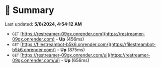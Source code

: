 # 📖 Summary
Last updated: **5/8/2024, 4:54:12 AM**

- `GET` [https://restreamer-09gx.onrender.com](https://restreamer-09gx.onrender.com) - **Up** (456ms)
- `GET` [https://filestreambot-b5k6.onrender.com/](https://filestreambot-b5k6.onrender.com/) - **Up** (875ms)
- `GET` [https://restreamer-09gx.onrender.com/ui](https://restreamer-09gx.onrender.com/ui) - **Up** (656ms)
